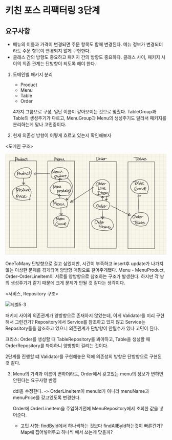 # 키친 포스 리팩터링 3단계

## 요구사항

- 메뉴의 이름과 가격이 변경되면 주문 항목도 함께 변경된다. 메뉴 정보가 변경되더라도 주문 항목이 변경되지 않게 구현한다.
- 클래스 간의 방향도 중요하고 패키지 간의 방향도 중요하다. 클래스 사이, 패키지 사이의 의존 관계는 단방향이 되도록 해야 한다.



1. 도메인별 패키지 분리

   - Product
   - Menu
   - Table
   - Order 

   4가지 그룹으로 구성, 일단 이름이 같아보이는 것으로 맞췄다. TableGroup과 Table의 생성주기가 다르고, MenuGroup과 Menu의 생성주기도 달라서 패키지를 분리하는게 맞나 고민중이다.



2. 현재 의존성 방향이 어떻게 흐르고 있는지 확인해보자

<도메인 구조>

![레벨5-2](images/레벨5-2.jpg)

OneToMany 단방향으로 걸고 싶었지만, 시간이 부족하고 insert후 update가 나가지 않는 이상한 문제를 겪게되어 양방향 매핑으로 걸어주게됐다. Menu - MenuProduct, Order-OrderLineItem이 서로를 양방향으로 참조하는 구조가 발생한다. 하지만 각 쌍의 생성주기가 같기 때문에 크게 문제가 안될 것 같다는 생각이다.



<서비스, Repository 구조>

![레벨5-3](images/레벨5-3.jpg)

패키지 사이의 의존관계가 양방향으로 존재하지 않았는데, 이게 Validator를 미리 구현해서 그런건가? Repository에서 Service를 참조하고 있지 않고 Service는 Repository들을 참조하고 있으니 의존관계가 단방향이 안될수가 있나 고민이 된다.

크리스: Order를 생성할 때 TableRepository를 봐야하고, Table을 생성할 때 OrderRepository를 봐야하니 양방향이 걸리는 것이다.

2단계를 진행할 떄 Validator를 구현해놓은 덕에 의존성의 방향은 단방향으로 구현된 것 같다.



3. Menu의 가격과 이름이 변하더라도, Order에서 갖고있는 menu의 정보가 변하면 안된다는 요구사항 반영

   ddl을 수정한다. -> OrderLineItem이 menuId가 아니라 menuName과 menuPrice를 갖고있도록 변경한다.

   Order에 OrderLineItem을 주입하기전에 MenuRepository에서 조회한 값을 넣어준다.

   	- 고민 사항: findById에서 하나씩하는 것보다 findAllById하는것이 빠른건가? Map에 집어넣어두고 하나씩 빼서 쓰는게 맞을까?

   







